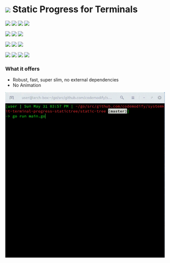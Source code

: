# ![](https://fonts.gstatic.com/s/i/materialicons/bookmarks/v4/24px.svg) Static Progress for Terminals
[![](https://img.shields.io/github/v/release/codemodify/systemkit-terminal-progress-statictree?style=flat-square)](https://github.com/codemodify/systemkit-terminal-progress-statictree/releases/latest)
![](https://img.shields.io/github/languages/code-size/codemodify/systemkit-terminal-progress-statictree?style=flat-square)
![](https://img.shields.io/github/last-commit/codemodify/systemkit-terminal-progress-statictree?style=flat-square)
[![](https://img.shields.io/badge/license-0--license-brightgreen?style=flat-square)](https://github.com/codemodify/TheFreeLicense)

![](https://img.shields.io/github/workflow/status/codemodify/systemkit-terminal-progress-statictree/qa?style=flat-square)
![](https://img.shields.io/github/issues/codemodify/systemkit-terminal-progress-statictree?style=flat-square)
[![](https://goreportcard.com/badge/github.com/codemodify/systemkit-terminal-progress-statictree?style=flat-square)](https://goreportcard.com/report/github.com/codemodify/systemkit-terminal-progress-statictree)

[![](https://img.shields.io/badge/godoc-reference-brightgreen?style=flat-square)](https://godoc.org/github.com/codemodify/systemkit-terminal-progress-statictree)
![](https://img.shields.io/badge/PRs-welcome-brightgreen.svg?style=flat-square)
![](https://img.shields.io/gitter/room/codemodify/systemkit-terminal-progress-statictree?style=flat-square)

![](https://img.shields.io/github/contributors/codemodify/systemkit-terminal-progress-statictree?style=flat-square)
![](https://img.shields.io/github/stars/codemodify/systemkit-terminal-progress-statictree?style=flat-square)
![](https://img.shields.io/github/watchers/codemodify/systemkit-terminal-progress-statictree?style=flat-square)
![](https://img.shields.io/github/forks/codemodify/systemkit-terminal-progress-statictree?style=flat-square)

### What it offers
- Robust, fast, super slim, no external dependencies
- No Animation

![](https://github.com/codemodify/systemkit-terminal-progress-statictree/raw/master/dox/demo.gif)
